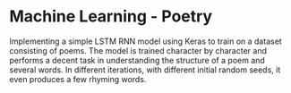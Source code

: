 # Machine Learning - Poetry

Implementing a simple LSTM RNN model using Keras to train on a dataset consisting of poems. The model is trained character by character and performs a decent task in understanding the structure of a poem and several words. In different iterations, with different initial random seeds, it even produces a few rhyming words.
